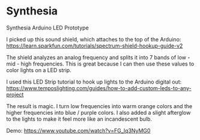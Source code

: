 # Synthesia
Synthesia Arduino LED Prototype

I picked up this sound shield, which attaches to the top of the Arduino: https://learn.sparkfun.com/tutorials/spectrum-shield-hookup-guide-v2

The shield analyzes an analog frequency and splits it into 7 bands of low - mid - high frequencies. This is great because I can then use these values to color lights on a LED strip.

I used this LED Strip tutorial to hook up lights to the Arduino digital out: https://www.temposlighting.com/guides/how-to-add-custom-leds-to-any-project

The result is magic. I turn low frequencies into warm orange colors and the higher frequencies into blue / purple colors. I also added a slight afterglow to the lights to make it feel more like an incandescent bulb.

Demo: https://www.youtube.com/watch?v=FG_lq3NyMG0
